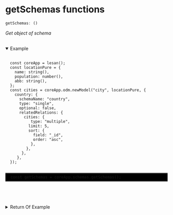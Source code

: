 # getSchemas functions

```ts
getSchemas: ()
```

_Get object of schema_

</br>
<details open>
 <summary>
  Example
  </summary>
  <pre>
    <code class="language-ts" style="padding: 0;">
  const coreApp = lesan();
  const locationPure = {
    name: string(),
    population: number(),
    abb: string(),
  };
  const cities = coreApp.odm.newModel("city", locationPure, {
    country: {
      schemaName: "country",
      type: "single",
      optional: false,
      relatedRelations: {
        cities: {
           type: "multiple",
          limit: 5,
          sort: {
            field: "_id",
            order: "asc",
           },
         },
       },
     },
  });
  <p style="border: 2px solid gray; border-right: transparent; border-left: transparent; padding: 5px 1rem; background-color: #000000; white-space: pre-line" >const getSchemas = coreApp.schemas.getSchemas();</p>
    </code>
  </pre>

<details>
  <summary>
    Return Of Example
  </summary>
  <pre>
    <code class="language-json" style="padding: 0;">
    {
      "country": {
        "pure": {
          "_id": {
            "type": "union",
            "schema": null
          },
          "name": {
            "type": "string",
            "schema": null
          },
          "population": {
            "type": "number",
            "schema": null
          },
        },
        "relations": {},
        "mainRelations": {},
        "relatedRelations": {
          "users": {
            "mainRelationName": "country",
            "mainRelationType": "single",
            "schemaName": "user",
            "type": "multiple",
            "limit": 5,
              "sort": {
                "field": "\_id",
                "order": "desc"
              }
            },
          }
        },
        "city": {
          "pure": {
            "\_id": {
              "type": "union",
              "schema": null
            },
            "name": {
              "type": "string",
              "schema": null
            },
            "population": {
              "type": "number",
              "schema": null
            },
          },
        "relations": {
          "country": {
            "schemaName": "country",
            "type": "single",
            "optional": false,
            "relatedRelations": {
              "citiesAsc": {
                "type": "multiple",
                "limit": 5,
                "sort": {
                  "field": "\_id",
                  "order": "asc"
                }
              },
            "citiesDesc": {
            "type": "multiple",
            "limit": 5,
            "sort": {
              "field": "\_id",
              "order": "desc"
            }
        },
        }
        }
        },
        "mainRelations": {
        "country": {
        "schemaName": "country",
        "type": "single",
        "optional": false
        }
        },
        "relatedRelations": {
        "users": {
        "mainRelationName": "livedCities",
        "mainRelationType": "multiple",
        "schemaName": "user",
        "type": "multiple",
        "limit": 5,
        "sort": {
        "field": "\_id",
        "order": "desc"
        }
        },
        }
        },
        "user": {
        "pure": {
        "\_id": {
        "type": "union",
        "schema": null
        },
        "name": {
        "type": "string",
        "schema": null
        },
        "age": {
        "type": "number",
        "schema": null
        }
        },
        "relations": {
        "livedCities": {
        "optional": false,
        "schemaName": "city",
        "type": "multiple",
        "sort": {
        "field": "\_id",
        "order": "desc"
        },
        "relatedRelations": {
        "users": {
        "type": "multiple",
        "limit": 5,
        "sort": {
        "field": "\_id",
        "order": "desc"
        }
        }
        }
        },
        },
        "country": {
        "optional": false,
        "schemaName": "country",
        "type": "single",
        "relatedRelations": {
        "users": {
        "type": "multiple",
        "limit": 5,
        "sort": {
        "field": "\_id",
        "order": "desc"
        }
        },
        }
        }
        },
        "mainRelations": {
        "livedCities": {
        "schemaName": "city",
        "type": "multiple",
        "optional": false,
        "sort": {
        "field": "\_id",
        "order": "desc"
        }
        },
        "country": {
        "schemaName": "country",
        "type": "single",
        "optional": false
        }
        },
        "relatedRelations": {}
  }

</code>
  </pre>
</details>

